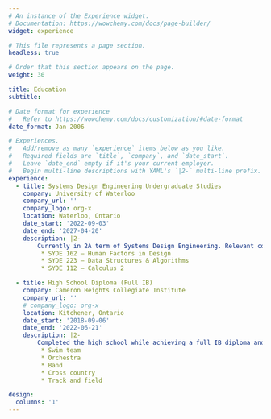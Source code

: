 ```yaml
---
# An instance of the Experience widget.
# Documentation: https://wowchemy.com/docs/page-builder/
widget: experience

# This file represents a page section.
headless: true

# Order that this section appears on the page.
weight: 30

title: Education
subtitle:

# Date format for experience
#   Refer to https://wowchemy.com/docs/customization/#date-format
date_format: Jan 2006

# Experiences.
#   Add/remove as many `experience` items below as you like.
#   Required fields are `title`, `company`, and `date_start`.
#   Leave `date_end` empty if it's your current employer.
#   Begin multi-line descriptions with YAML's `|2-` multi-line prefix.
experience:
  - title: Systems Design Engineering Undergraduate Studies
    company: University of Waterloo
    company_url: ''
    company_logo: org-x
    location: Waterloo, Ontario
    date_start: '2022-09-03'
    date_end: '2027-04-20'
    description: |2-
        Currently in 2A term of Systems Design Engineering. Relevant courses completed until now include:
         * SYDE 162 – Human Factors in Design
         * SYDE 223 – Data Structures & Algorithms
         * SYDE 112 – Calculus 2

  - title: High School Diploma (Full IB)
    company: Cameron Heights Collegiate Institute
    company_url: ''
    # company_logo: org-x
    location: Kitchener, Ontario
    date_start: '2018-09-06'
    date_end: '2022-06-21'
    description: |2-
        Completed the high school while achieving a full IB diploma and an OSSD diploma. My extracurriculars include:
         * Swim team
         * Orchestra
         * Band
         * Cross country
         * Track and field

design:
  columns: '1'
---
```

